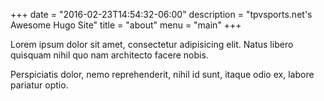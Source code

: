 +++
date = "2016-02-23T14:54:32-06:00"
description = "tpvsports.net's Awesome Hugo Site"
title = "about"
menu = "main"
+++

Lorem ipsum dolor sit amet, consectetur adipisicing elit. Natus libero quisquam nihil quo nam architecto facere nobis. 

Perspiciatis dolor, nemo reprehenderit, nihil id sunt, itaque odio ex, labore pariatur optio.